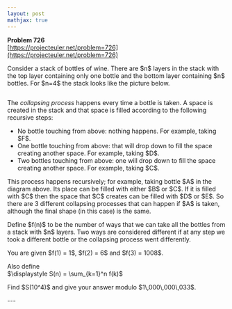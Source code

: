 ```yaml
---
layout: post
mathjax: true
---
```

**Problem 726**  
[https://projecteuler.net/problem=726](https://projecteuler.net/problem=726)

<p>
Consider a stack of bottles of wine. There are $n$ layers in the stack with the top layer containing only one bottle and the bottom layer containing $n$ bottles. For $n=4$ the stack looks like the picture below.
</p>
<div class="center">
<img src="https://projecteuler.net/project/images/p726_FallingBottles.jpg" class="dark_img" alt="" /></div>
<p>
The <i>collapsing process</i> happens every time a bottle is taken. A space is created in the stack and that space is filled according to the following recursive steps:
</p><ul>
<li>No bottle touching from above: nothing happens. For example, taking $F$.</li>
<li>One bottle touching from above: that will drop down to fill the space creating another space. For example, taking $D$.</li>
<li>Two bottles touching from above: one will drop down to fill the space creating another space. For example, taking $C$.</li>
</ul>
<p>
This process happens recursively; for example, taking bottle $A$ in the diagram above. Its place can be filled with either $B$ or $C$. If it is filled with $C$ then the space that $C$ creates can be filled with $D$ or $E$. So there are 3 different collapsing processes that can happen if $A$ is taken, although the final shape (in this case) is the same.
</p>
<p>
Define $f(n)$ to be the number of ways that we can take all the bottles from a stack with $n$ layers. 
Two ways are considered different if at any step we took a different bottle or the collapsing process went differently.
</p>
<p>
You are given $f(1) = 1$, $f(2) = 6$ and $f(3) = 1008$.
</p>
Also define
<div class="center">
$\displaystyle	S(n) = \sum_{k=1}^n f(k)$</div>
<p>
Find $S(10^4)$ and give your answer modulo $1\,000\,000\,033$.
</p>
---
